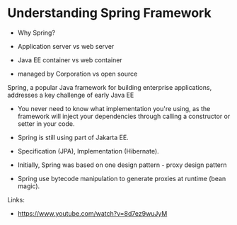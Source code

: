 # Understanding Spring Framework

- Why Spring?

- Application server vs web server
- Java EE container vs web container
- managed by Corporation vs open source

Spring, a popular Java framework for building enterprise applications, addresses a key challenge of early Java EE

- You never need to know what implementation you're using, as the framework will inject your dependencies through calling a constructor or setter in your code.

- Spring is still using part of Jakarta EE.
- Specification (JPA), Implementation (Hibernate).

- Initially, Spring was based on one design pattern - proxy design pattern

- Spring use bytecode manipulation to generate proxies at runtime (bean magic).

Links:

- https://www.youtube.com/watch?v=8d7ez9wuJyM

